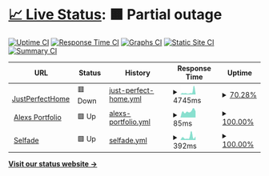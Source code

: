 # [📈 Live Status](https://demo.upptime.js.org): <!--live status--> **🟧 Partial outage**

[![Uptime CI](https://github.com/uptimey/upptime/workflows/Uptime%20CI/badge.svg)](https://github.com/uptimey/upptime/actions?query=workflow%3A%22Uptime+CI%22)
[![Response Time CI](https://github.com/uptimey/upptime/workflows/Response%20Time%20CI/badge.svg)](https://github.com/uptimey/upptime/actions?query=workflow%3A%22Response+Time+CI%22)
[![Graphs CI](https://github.com/uptimey/upptime/workflows/Graphs%20CI/badge.svg)](https://github.com/uptimey/upptime/actions?query=workflow%3A%22Graphs+CI%22)
[![Static Site CI](https://github.com/uptimey/upptime/workflows/Static%20Site%20CI/badge.svg)](https://github.com/uptimey/upptime/actions?query=workflow%3A%22Static+Site+CI%22)
[![Summary CI](https://github.com/uptimey/upptime/workflows/Summary%20CI/badge.svg)](https://github.com/uptimey/upptime/actions?query=workflow%3A%22Summary+CI%22)

<!--start: status pages-->
<!-- This summary is generated by Upptime (https://github.com/upptime/upptime) -->
<!-- Do not edit this manually, your changes will be overwritten -->
<!-- prettier-ignore -->
| URL | Status | History | Response Time | Uptime |
| --- | ------ | ------- | ------------- | ------ |
| <img alt="" src="https://icons.duckduckgo.com/ip3/www.justperfecthome.com.ico" height="13"> [JustPerfectHome](https://www.justperfecthome.com) | 🟥 Down | [just-perfect-home.yml](https://github.com/uptimey/upptime/commits/HEAD/history/just-perfect-home.yml) | <details><summary><img alt="Response time graph" src="./graphs/just-perfect-home/response-time-week.png" height="20"> 4745ms</summary><br><a href="https://uptimey.github.io/upptime/history/just-perfect-home"><img alt="Response time 2832" src="https://img.shields.io/endpoint?url=https%3A%2F%2Fraw.githubusercontent.com%2Fuptimey%2Fupptime%2FHEAD%2Fapi%2Fjust-perfect-home%2Fresponse-time.json"></a><br><a href="https://uptimey.github.io/upptime/history/just-perfect-home"><img alt="24-hour response time 11601" src="https://img.shields.io/endpoint?url=https%3A%2F%2Fraw.githubusercontent.com%2Fuptimey%2Fupptime%2FHEAD%2Fapi%2Fjust-perfect-home%2Fresponse-time-day.json"></a><br><a href="https://uptimey.github.io/upptime/history/just-perfect-home"><img alt="7-day response time 4745" src="https://img.shields.io/endpoint?url=https%3A%2F%2Fraw.githubusercontent.com%2Fuptimey%2Fupptime%2FHEAD%2Fapi%2Fjust-perfect-home%2Fresponse-time-week.json"></a><br><a href="https://uptimey.github.io/upptime/history/just-perfect-home"><img alt="30-day response time 3139" src="https://img.shields.io/endpoint?url=https%3A%2F%2Fraw.githubusercontent.com%2Fuptimey%2Fupptime%2FHEAD%2Fapi%2Fjust-perfect-home%2Fresponse-time-month.json"></a><br><a href="https://uptimey.github.io/upptime/history/just-perfect-home"><img alt="1-year response time 2832" src="https://img.shields.io/endpoint?url=https%3A%2F%2Fraw.githubusercontent.com%2Fuptimey%2Fupptime%2FHEAD%2Fapi%2Fjust-perfect-home%2Fresponse-time-year.json"></a></details> | <details><summary><a href="https://uptimey.github.io/upptime/history/just-perfect-home">70.28%</a></summary><a href="https://uptimey.github.io/upptime/history/just-perfect-home"><img alt="All-time uptime 62.53%" src="https://img.shields.io/endpoint?url=https%3A%2F%2Fraw.githubusercontent.com%2Fuptimey%2Fupptime%2FHEAD%2Fapi%2Fjust-perfect-home%2Fuptime.json"></a><br><a href="https://uptimey.github.io/upptime/history/just-perfect-home"><img alt="24-hour uptime 78.63%" src="https://img.shields.io/endpoint?url=https%3A%2F%2Fraw.githubusercontent.com%2Fuptimey%2Fupptime%2FHEAD%2Fapi%2Fjust-perfect-home%2Fuptime-day.json"></a><br><a href="https://uptimey.github.io/upptime/history/just-perfect-home"><img alt="7-day uptime 70.28%" src="https://img.shields.io/endpoint?url=https%3A%2F%2Fraw.githubusercontent.com%2Fuptimey%2Fupptime%2FHEAD%2Fapi%2Fjust-perfect-home%2Fuptime-week.json"></a><br><a href="https://uptimey.github.io/upptime/history/just-perfect-home"><img alt="30-day uptime 53.03%" src="https://img.shields.io/endpoint?url=https%3A%2F%2Fraw.githubusercontent.com%2Fuptimey%2Fupptime%2FHEAD%2Fapi%2Fjust-perfect-home%2Fuptime-month.json"></a><br><a href="https://uptimey.github.io/upptime/history/just-perfect-home"><img alt="1-year uptime 62.53%" src="https://img.shields.io/endpoint?url=https%3A%2F%2Fraw.githubusercontent.com%2Fuptimey%2Fupptime%2FHEAD%2Fapi%2Fjust-perfect-home%2Fuptime-year.json"></a></details>
| <img alt="" src="https://icons.duckduckgo.com/ip3/panluvme.github.io.ico" height="13"> [Alexs Portfolio](https://panluvme.github.io/) | 🟩 Up | [alexs-portfolio.yml](https://github.com/uptimey/upptime/commits/HEAD/history/alexs-portfolio.yml) | <details><summary><img alt="Response time graph" src="./graphs/alexs-portfolio/response-time-week.png" height="20"> 85ms</summary><br><a href="https://uptimey.github.io/upptime/history/alexs-portfolio"><img alt="Response time 101" src="https://img.shields.io/endpoint?url=https%3A%2F%2Fraw.githubusercontent.com%2Fuptimey%2Fupptime%2FHEAD%2Fapi%2Falexs-portfolio%2Fresponse-time.json"></a><br><a href="https://uptimey.github.io/upptime/history/alexs-portfolio"><img alt="24-hour response time 85" src="https://img.shields.io/endpoint?url=https%3A%2F%2Fraw.githubusercontent.com%2Fuptimey%2Fupptime%2FHEAD%2Fapi%2Falexs-portfolio%2Fresponse-time-day.json"></a><br><a href="https://uptimey.github.io/upptime/history/alexs-portfolio"><img alt="7-day response time 85" src="https://img.shields.io/endpoint?url=https%3A%2F%2Fraw.githubusercontent.com%2Fuptimey%2Fupptime%2FHEAD%2Fapi%2Falexs-portfolio%2Fresponse-time-week.json"></a><br><a href="https://uptimey.github.io/upptime/history/alexs-portfolio"><img alt="30-day response time 101" src="https://img.shields.io/endpoint?url=https%3A%2F%2Fraw.githubusercontent.com%2Fuptimey%2Fupptime%2FHEAD%2Fapi%2Falexs-portfolio%2Fresponse-time-month.json"></a><br><a href="https://uptimey.github.io/upptime/history/alexs-portfolio"><img alt="1-year response time 101" src="https://img.shields.io/endpoint?url=https%3A%2F%2Fraw.githubusercontent.com%2Fuptimey%2Fupptime%2FHEAD%2Fapi%2Falexs-portfolio%2Fresponse-time-year.json"></a></details> | <details><summary><a href="https://uptimey.github.io/upptime/history/alexs-portfolio">100.00%</a></summary><a href="https://uptimey.github.io/upptime/history/alexs-portfolio"><img alt="All-time uptime 100.00%" src="https://img.shields.io/endpoint?url=https%3A%2F%2Fraw.githubusercontent.com%2Fuptimey%2Fupptime%2FHEAD%2Fapi%2Falexs-portfolio%2Fuptime.json"></a><br><a href="https://uptimey.github.io/upptime/history/alexs-portfolio"><img alt="24-hour uptime 100.00%" src="https://img.shields.io/endpoint?url=https%3A%2F%2Fraw.githubusercontent.com%2Fuptimey%2Fupptime%2FHEAD%2Fapi%2Falexs-portfolio%2Fuptime-day.json"></a><br><a href="https://uptimey.github.io/upptime/history/alexs-portfolio"><img alt="7-day uptime 100.00%" src="https://img.shields.io/endpoint?url=https%3A%2F%2Fraw.githubusercontent.com%2Fuptimey%2Fupptime%2FHEAD%2Fapi%2Falexs-portfolio%2Fuptime-week.json"></a><br><a href="https://uptimey.github.io/upptime/history/alexs-portfolio"><img alt="30-day uptime 100.00%" src="https://img.shields.io/endpoint?url=https%3A%2F%2Fraw.githubusercontent.com%2Fuptimey%2Fupptime%2FHEAD%2Fapi%2Falexs-portfolio%2Fuptime-month.json"></a><br><a href="https://uptimey.github.io/upptime/history/alexs-portfolio"><img alt="1-year uptime 100.00%" src="https://img.shields.io/endpoint?url=https%3A%2F%2Fraw.githubusercontent.com%2Fuptimey%2Fupptime%2FHEAD%2Fapi%2Falexs-portfolio%2Fuptime-year.json"></a></details>
| <img alt="" src="https://icons.duckduckgo.com/ip3/selfade.com.ico" height="13"> [Selfade](https://selfade.com/) | 🟩 Up | [selfade.yml](https://github.com/uptimey/upptime/commits/HEAD/history/selfade.yml) | <details><summary><img alt="Response time graph" src="./graphs/selfade/response-time-week.png" height="20"> 392ms</summary><br><a href="https://uptimey.github.io/upptime/history/selfade"><img alt="Response time 338" src="https://img.shields.io/endpoint?url=https%3A%2F%2Fraw.githubusercontent.com%2Fuptimey%2Fupptime%2FHEAD%2Fapi%2Fselfade%2Fresponse-time.json"></a><br><a href="https://uptimey.github.io/upptime/history/selfade"><img alt="24-hour response time 460" src="https://img.shields.io/endpoint?url=https%3A%2F%2Fraw.githubusercontent.com%2Fuptimey%2Fupptime%2FHEAD%2Fapi%2Fselfade%2Fresponse-time-day.json"></a><br><a href="https://uptimey.github.io/upptime/history/selfade"><img alt="7-day response time 392" src="https://img.shields.io/endpoint?url=https%3A%2F%2Fraw.githubusercontent.com%2Fuptimey%2Fupptime%2FHEAD%2Fapi%2Fselfade%2Fresponse-time-week.json"></a><br><a href="https://uptimey.github.io/upptime/history/selfade"><img alt="30-day response time 338" src="https://img.shields.io/endpoint?url=https%3A%2F%2Fraw.githubusercontent.com%2Fuptimey%2Fupptime%2FHEAD%2Fapi%2Fselfade%2Fresponse-time-month.json"></a><br><a href="https://uptimey.github.io/upptime/history/selfade"><img alt="1-year response time 338" src="https://img.shields.io/endpoint?url=https%3A%2F%2Fraw.githubusercontent.com%2Fuptimey%2Fupptime%2FHEAD%2Fapi%2Fselfade%2Fresponse-time-year.json"></a></details> | <details><summary><a href="https://uptimey.github.io/upptime/history/selfade">100.00%</a></summary><a href="https://uptimey.github.io/upptime/history/selfade"><img alt="All-time uptime 100.00%" src="https://img.shields.io/endpoint?url=https%3A%2F%2Fraw.githubusercontent.com%2Fuptimey%2Fupptime%2FHEAD%2Fapi%2Fselfade%2Fuptime.json"></a><br><a href="https://uptimey.github.io/upptime/history/selfade"><img alt="24-hour uptime 100.00%" src="https://img.shields.io/endpoint?url=https%3A%2F%2Fraw.githubusercontent.com%2Fuptimey%2Fupptime%2FHEAD%2Fapi%2Fselfade%2Fuptime-day.json"></a><br><a href="https://uptimey.github.io/upptime/history/selfade"><img alt="7-day uptime 100.00%" src="https://img.shields.io/endpoint?url=https%3A%2F%2Fraw.githubusercontent.com%2Fuptimey%2Fupptime%2FHEAD%2Fapi%2Fselfade%2Fuptime-week.json"></a><br><a href="https://uptimey.github.io/upptime/history/selfade"><img alt="30-day uptime 100.00%" src="https://img.shields.io/endpoint?url=https%3A%2F%2Fraw.githubusercontent.com%2Fuptimey%2Fupptime%2FHEAD%2Fapi%2Fselfade%2Fuptime-month.json"></a><br><a href="https://uptimey.github.io/upptime/history/selfade"><img alt="1-year uptime 100.00%" src="https://img.shields.io/endpoint?url=https%3A%2F%2Fraw.githubusercontent.com%2Fuptimey%2Fupptime%2FHEAD%2Fapi%2Fselfade%2Fuptime-year.json"></a></details>

<!--end: status pages-->

[**Visit our status website →**](https://uptimey.github.io/upptime)
